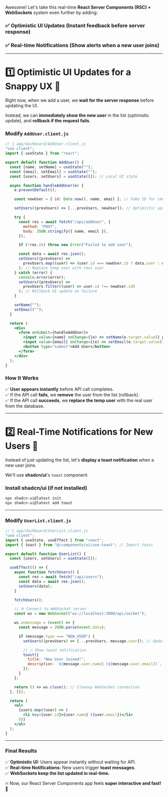 Awesome! Let's take this real-time **React Server Components (RSC) + WebSockets** system even further by adding:  

### ✅ **Optimistic UI Updates** (Instant feedback before server response)  
### ✅ **Real-time Notifications** (Show alerts when a new user joins)

---

# **1️⃣ Optimistic UI Updates for a Snappy UX 🚀**
Right now, when we add a user, we **wait for the server response** before updating the UI.  

Instead, we can **immediately show the new user** in the list (optimistic update), and **rollback if the request fails**.

### **Modify `AddUser.client.js`**
```jsx
// 📌 app/dashboard/AddUser.client.js
"use client";
import { useState } from "react";

export default function AddUser() {
  const [name, setName] = useState("");
  const [email, setEmail] = useState("");
  const [users, setUsers] = useState([]); // Local UI state

  async function handleAddUser(e) {
    e.preventDefault();

    const newUser = { id: Date.now(), name, email }; // Fake ID for immediate UI update

    setUsers((prevUsers) => [...prevUsers, newUser]); // Optimistic update

    try {
      const res = await fetch("/api/addUser", {
        method: "POST",
        body: JSON.stringify({ name, email }),
      });

      if (!res.ok) throw new Error("Failed to add user");

      const data = await res.json();
      setUsers((prevUsers) =>
        prevUsers.map((user) => (user.id === newUser.id ? data.user : user))
      ); // Replace temp user with real user
    } catch (error) {
      console.error(error);
      setUsers((prevUsers) =>
        prevUsers.filter((user) => user.id !== newUser.id)
      ); // Rollback UI update on failure
    }

    setName("");
    setEmail("");
  }

  return (
    <div>
      <form onSubmit={handleAddUser}>
        <input value={name} onChange={(e) => setName(e.target.value)} placeholder="Name" required />
        <input value={email} onChange={(e) => setEmail(e.target.value)} placeholder="Email" required />
        <button type="submit">Add User</button>
      </form>
    </div>
  );
}
```

### **How It Works**
✅ **User appears instantly** before API call completes.  
✅ If the API call **fails**, we **remove** the user from the list (rollback).  
✅ If the API call **succeeds**, we **replace the temp user** with the real user from the database.  

---

# **2️⃣ Real-Time Notifications for New Users 🔔**
Instead of just updating the list, let's **display a toast notification** when a new user joins.

We'll use **shadcn/ui**'s `toast` component.

### **Install shadcn/ui (if not installed)**
```bash
npx shadcn-ui@latest init
npx shadcn-ui@latest add toast
```

---

### **Modify `UserList.client.js`**
```jsx
// 📌 app/dashboard/UserList.client.js
"use client";
import { useState, useEffect } from "react";
import { toast } from "@/components/ui/use-toast"; // Import toast

export default function UserList() {
  const [users, setUsers] = useState([]);

  useEffect(() => {
    async function fetchUsers() {
      const res = await fetch("/api/users");
      const data = await res.json();
      setUsers(data);
    }

    fetchUsers();

    // 🌐 Connect to WebSocket server
    const ws = new WebSocket("ws://localhost:3000/api/socket");

    ws.onmessage = (event) => {
      const message = JSON.parse(event.data);

      if (message.type === "NEW_USER") {
        setUsers((prevUsers) => [...prevUsers, message.user]); // Update list

        // 🔥 Show toast notification
        toast({
          title: "New User Joined!",
          description: `${message.user.name} (${message.user.email})`,
        });
      }
    };

    return () => ws.close(); // Cleanup WebSocket connection
  }, []);

  return (
    <ul>
      {users.map((user) => (
        <li key={user.id}>{user.name} ({user.email})</li>
      ))}
    </ul>
  );
}
```

---

### **Final Results**
✅ **Optimistic UI:** Users appear instantly without waiting for API.  
✅ **Real-time Notifications:** New users trigger **toast messages**.  
✅ **WebSockets keep the list updated in real-time.**  

🔥 Now, our React Server Components app feels **super interactive and fast!** 🚀  
